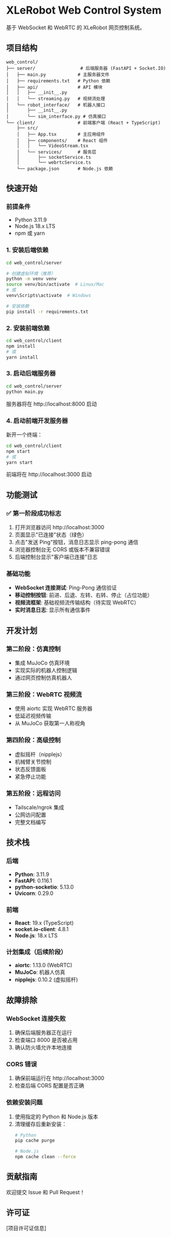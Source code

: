 # XLeRobot Web Control System

基于 WebSocket 和 WebRTC 的 XLeRobot 网页控制系统。

## 项目结构

```
web_control/
├── server/                 # 后端服务器 (FastAPI + Socket.IO)
│   ├── main.py            # 主服务器文件
│   ├── requirements.txt   # Python 依赖
│   ├── api/               # API 模块
│   │   ├── __init__.py
│   │   └── streaming.py   # 视频流处理
│   └── robot_interface/   # 机器人接口
│       ├── __init__.py
│       └── sim_interface.py # 仿真接口
└── client/                # 前端客户端 (React + TypeScript)
    ├── src/
    │   ├── App.tsx        # 主应用组件
    │   ├── components/    # React 组件
    │   │   └── VideoStream.tsx
    │   └── services/      # 服务层
    │       ├── socketService.ts
    │       └── webrtcService.ts
    └── package.json       # Node.js 依赖
```

## 快速开始

### 前提条件

- Python 3.11.9
- Node.js 18.x LTS
- npm 或 yarn

### 1. 安装后端依赖

```bash
cd web_control/server

# 创建虚拟环境（推荐）
python -m venv venv
source venv/bin/activate  # Linux/Mac
# 或
venv\Scripts\activate  # Windows

# 安装依赖
pip install -r requirements.txt
```

### 2. 安装前端依赖

```bash
cd web_control/client
npm install
# 或
yarn install
```

### 3. 启动后端服务器

```bash
cd web_control/server
python main.py
```

服务器将在 http://localhost:8000 启动

### 4. 启动前端开发服务器

新开一个终端：

```bash
cd web_control/client
npm start
# 或
yarn start
```

前端将在 http://localhost:3000 启动

## 功能测试

### ✅ 第一阶段成功标志

1. 打开浏览器访问 http://localhost:3000
2. 页面显示"已连接"状态（绿色）
3. 点击"发送 Ping"按钮，消息日志显示 ping-pong 通信
4. 浏览器控制台无 CORS 或版本不兼容错误
5. 后端控制台显示"客户端已连接"日志

### 基础功能

- **WebSocket 连接测试**: Ping-Pong 通信验证
- **移动控制按钮**: 前进、后退、左转、右转、停止（占位功能）
- **视频流框架**: 基础视频流传输结构（待实现 WebRTC）
- **实时消息日志**: 显示所有通信事件

## 开发计划

### 第二阶段：仿真控制
- 集成 MuJoCo 仿真环境
- 实现实际的机器人控制逻辑
- 通过网页控制仿真机器人

### 第三阶段：WebRTC 视频流
- 使用 aiortc 实现 WebRTC 服务器
- 低延迟视频传输
- 从 MuJoCo 获取第一人称视角

### 第四阶段：高级控制
- 虚拟摇杆（nipplejs）
- 机械臂关节控制
- 状态反馈面板
- 紧急停止功能

### 第五阶段：远程访问
- Tailscale/ngrok 集成
- 公网访问配置
- 完整文档编写

## 技术栈

### 后端
- **Python**: 3.11.9
- **FastAPI**: 0.116.1
- **python-socketio**: 5.13.0
- **Uvicorn**: 0.29.0

### 前端
- **React**: 19.x (TypeScript)
- **socket.io-client**: 4.8.1
- **Node.js**: 18.x LTS

### 计划集成（后续阶段）
- **aiortc**: 1.13.0 (WebRTC)
- **MuJoCo**: 机器人仿真
- **nipplejs**: 0.10.2 (虚拟摇杆)

## 故障排除

### WebSocket 连接失败
1. 确保后端服务器正在运行
2. 检查端口 8000 是否被占用
3. 确认防火墙允许本地连接

### CORS 错误
1. 确保前端运行在 http://localhost:3000
2. 检查后端 CORS 配置是否正确

### 依赖安装问题
1. 使用指定的 Python 和 Node.js 版本
2. 清理缓存后重新安装：
   ```bash
   # Python
   pip cache purge
   
   # Node.js
   npm cache clean --force
   ```

## 贡献指南

欢迎提交 Issue 和 Pull Request！

## 许可证

[项目许可证信息]